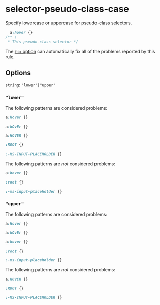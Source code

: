 # selector-pseudo-class-case

Specify lowercase or uppercase for pseudo-class selectors.

```css
  a:hover {}
/** ↑
 * This pseudo-class selector */
```

The [`fix` option](../../../docs/user-guide/options.md#fix) can automatically fix all of the problems reported by this rule.

## Options

`string`: `"lower"|"upper"`

### `"lower"`

The following patterns are considered problems:

```css
a:Hover {}
```

```css
a:hOvEr {}
```

```css
a:HOVER {}
```

```css
:ROOT {}
```

```css
:-MS-INPUT-PLACEHOLDER {}
```

The following patterns are _not_ considered problems:

```css
a:hover {}
```

```css
:root {}
```

```css
:-ms-input-placeholder {}
```

### `"upper"`

The following patterns are considered problems:

```css
a:Hover {}
```

```css
a:hOvEr {}
```

```css
a:hover {}
```

```css
:root {}
```

```css
:-ms-input-placeholder {}
```

The following patterns are _not_ considered problems:

```css
a:HOVER {}
```

```css
:ROOT {}
```

```css
:-MS-INPUT-PLACEHOLDER {}
```
